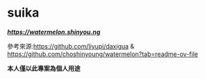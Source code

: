 # suika

***https://watermelon.shinyou.ng***

參考來源:https://github.com/liyupi/daxigua & https://github.com/choshinyoung/watermelon?tab=readme-ov-file

**本人僅以此專案為個人用途**
